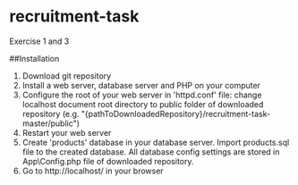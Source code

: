 # recruitment-task
Exercise 1 and 3

##Installation

1. Download git repository
2. Install a web server, database server and PHP on your computer
3. Configure the root of your web server in 'httpd.conf' file: change localhost document root directory to public folder of downloaded repository
(e.g. "{pathToDownloadedRepository}/recruitment-task-master/public")
4. Restart your web server
5. Create 'products' database in your database server. Import products.sql file to the created database. All database config settings are stored in App\Config.php file of downloaded repository.
6. Go to http://localhost/ in your browser
